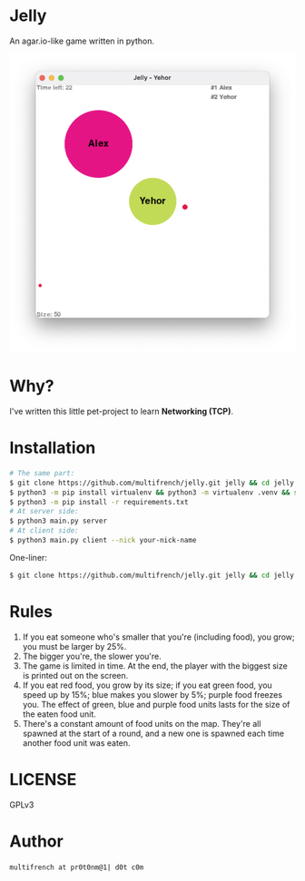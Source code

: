 Jelly
=====
An agar.io-like game written in python.

![preview](img/screenshot.png)

Why?
===
I've written this little pet-project to learn **Networking (TCP)**.

Installation
============
```bash
# The same part:
$ git clone https://github.com/multifrench/jelly.git jelly && cd jelly
$ python3 -m pip install virtualenv && python3 -m virtualenv .venv && source .venv/bin/activate
$ python3 -m pip install -r requirements.txt
# At server side:
$ python3 main.py server
# At client side:
$ python3 main.py client --nick your-nick-name
```

One-liner:
```bash
$ git clone https://github.com/multifrench/jelly.git jelly && cd jelly && python3 -m pip install virtualenv && python3 -m virtualenv .venv && source .venv/bin/activate && python3 -m pip install -r requirements.txt
```

Rules
=====
1. If you eat someone who's smaller that you're (including food), you grow; you must be larger by 25%.
2. The bigger you're, the slower you're.
3. The game is limited in time. At the end, the player with the biggest size is printed out on the screen.
4. If you eat red food, you grow by its size; if you eat green food, you speed up by 15%; blue makes you slower by 5%;
purple food freezes you. The effect of green, blue and purple food units lasts for the size of the eaten food unit.
5. There's a constant amount of food units on the map. They're all spawned at the start of a round, and a new one is spawned each time another food unit was eaten.

LICENSE
=======
GPLv3

Author
======
`multifrench at pr0t0nm@1| d0t c0m`